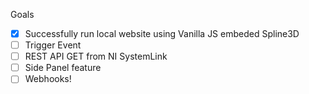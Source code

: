Goals

- [x] Successfully run local website using Vanilla JS embeded Spline3D
- [ ] Trigger Event
- [ ] REST API GET from NI SystemLink 
- [ ] Side Panel feature
- [ ] Webhooks!
